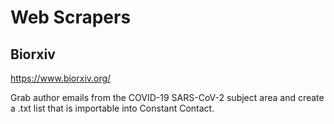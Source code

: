 # Web Scrapers

## Biorxiv
https://www.biorxiv.org/

Grab author emails from the COVID-19 SARS-CoV-2 subject area and create a .txt list that is importable into Constant Contact.
